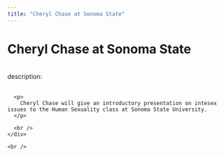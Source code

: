```yaml
---
title: "Cheryl Chase at Sonoma State"
---
```


# Cheryl Chase at Sonoma State

<div class="flexinode-body flexinode-2">
  <div class="flexinode-textarea-1">
    <div class="form-item">
      <br /> <label>description:</label><br /><br /> 
      
      <p>
        Cheryl Chase will give an introductory presentation on intesex issues to the Human Sexuality class at Sonoma State University.
      </p>
      
      <br />
    </div>
    
    <br />
  </div>
</div>
